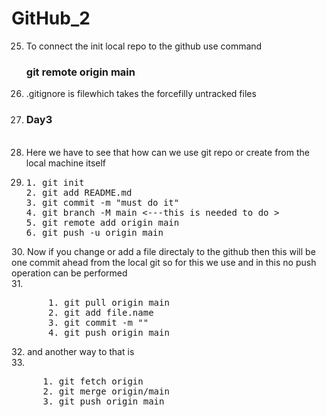 # GitHub_2
25. To connect the init local repo to the github use command <h3>git remote origin main</h3>
26. .gitignore is filewhich takes the forcefilly untracked files <br>
27. <h3>Day3</h3> <br>
28. Here we have to see that how can we use git repo or create from the local machine itself <br>
29. <pre>
    1. git init
    2. git add README.md
    3. git commit -m "must do it"
    4. git branch -M main <---this is needed to do >   
    5. git remote add origin main <url>
    6. git push -u origin main
</pre> 
30. Now if you change or add a file directaly to the github then this will be one commit ahead from the local git so for this we use and in this no push operation can be performed <br>
31. <pre>
       1. git pull origin main
       2. git add file.name
       3. git commit -m ""
       4. git push origin main
</pre>
32. and another way to that is <br>
33. <pre>
      1. git fetch origin
      2. git merge origin/main
      3. git push origin main
      
</pre>